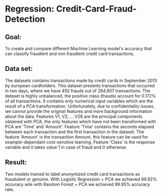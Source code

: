 # Regression: Credit-Card-Fraud-Detection

## Goal:

To create and compare different Machine Learning model's accuracy that can classify fraudlent and non fraudlent credit card transactions.

## Data set: 

The datasets contains transactions made by credit cards in September 2013 by european cardholders. This dataset presents transactions that occurred in two days, where we have 492 frauds out of 284,807 transactions. The dataset is highly unbalanced, the positive class (frauds) account for 0.172% of all transactions. It contains only numerical input variables which are the result of a PCA transformation. Unfortunately, due to confidentiality issues, we cannot provide the original features and more background information about the data. Features V1, V2, ... V28 are the principal components obtained with PCA, the only features which have not been transformed with PCA are 'Time' and 'Amount'. Feature 'Time' contains the seconds elapsed between each transaction and the first transaction in the dataset. The feature 'Amount' is the transaction Amount, this feature can be used for example-dependant cost-senstive learning. Feature 'Class' is the response variable and it takes value 1 in case of fraud and 0 otherwise. 

## Result:

Two models trained to label anonymized credit card transactions as fraudulent or genuine. With Logistic Regression + PCA we achieved 99.92% accuracy wile with Random Forest + PCA we achieved 99.95% accuracy rate.
